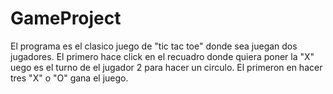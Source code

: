 # GameProject
El programa es el clasico juego de "tic tac toe" donde sea juegan dos jugadores. El primero hace click en el recuadro donde quiera poner la "X" uego es el turno de el jugador 2 para hacer un circulo. El primeron en hacer tres "X" o "O" gana el juego.
